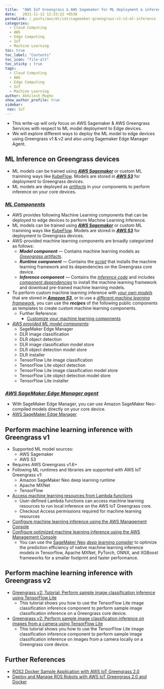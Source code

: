 ```yaml
---
title:  "AWS IoT Greengrass & AWS Sagemaker for ML deployment & inference on Edge devices"
date:   2021-11-12 12:33:22 +0530
permalink: /_posts/aws/ml/iot/sagemaker-greengrass-v1-v2-ml-inference
categories:
  - Cloud Computing
  - AWS
  - Edge Computing
  - IoT
  - Machine Learning
toc: true
toc_label: "Contents"
toc_icon: "file-alt"
toc_sticky : true
tags:
  - Cloud Computing
  - AWS
  - Edge Computing
  - IoT
  - Machine Learning
author: Akhilesh Moghe
show_author_profile: true
sidebar:
 nav: IoT
---
```


- This write-up will only focus on AWS Sagemaker & AWS Greengrass Services with respect to ML model deployment to Edge devices.
- We will explore different ways to deploy the ML model to edge devices using Greengrass v1 & v2 and also using Sagemaker Edge Manager Agent.

## ML Inference on Greengrass devices
- ML models can be trained using __*<u>AWS Sagemaker</u>*__ or custom ML trainining ways like [KubeFlow](https://www.kubeflow.org/). Models are stored in __*<u>AWS S3</u>*__ for deployment to Greengrass devices.
- ML models are deployed as *<u>artifacts</u>* in your components to perform inference on your core devices.

### *<u>ML Components</u>*
- AWS provides following Machine Learning components that can be deployed to edge devices to perform Machine Learning Inference.
- ML models can be trained using __*<u>AWS Sagemaker</u>*__ or custom ML trainining ways like [KubeFlow](https://www.kubeflow.org/). Models are stored in __*<u>AWS S3</u>*__ for deployment to Greengrass devices.
- AWS-provided machine learning components are broadly categorized as follows:
  - __*Model component*__ — Contains machine learning models as *<u>Greengrass artifacts</u>*.
  - __*Runtime component*__ — Contains the *<u>script</u>* that installs the machine learning framework and its dependencies on the Greengrass core device.
  - __*Inference component*__ — Contains the *<u>inference code</u>* and includes *<u>component dependencies</u>* to install the machine learning framework and download pre-trained machine learning models.
- To perform custom machine learning inference with *<u>your own models</u>* that are stored in __*<u>Amazon S3</u>*__, or to use a *<u>different machine learning framework</u>*, you can use the __*recipes*__ of the following public components as templates to create custom machine learning components.
  - Further Reference:
    - [Customize your machine learning components](https://docs.aws.amazon.com/greengrass/v2/developerguide/ml-customization.html)
- [*<u>AWS provided ML model components</u>*](https://docs.aws.amazon.com/greengrass/v2/developerguide/machine-learning-components.html):
  - SageMaker Edge Manager
  - DLR image classification
  - DLR object detection
  - DLR image classification model store
  - DLR object detection model store
  - DLR installer
  - TensorFlow Lite image classification
  - TensorFlow Lite object detection
  - TensorFlow Lite image classification model store
  - TensorFlow Lite object detection model store
  - TensorFlow Lite installer

### *<u>AWS SageMaker Edge Manager agent</u>*
- With SageMaker Edge Manager, you can use Amazon SageMaker Neo-compiled models directly on your core device.
- [AWS SageMaker Edge Manager](/_posts/aws/ml/sagemaker/edge)

## Perform machine learning inference with Greengrass v1
- Supported ML model sources:
  - AWS Sagemaker 
  - AWS S3
- Requires AWS Greengrass v1.6+
- Following ML runtimes and libraries are supported with AWS IoT Greengrass v1:
  - Amazon SageMaker Neo deep learning runtime
  - Apache MXNet
  - TensorFlow
- [Access machine learning resources from Lambda functions](https://docs.aws.amazon.com/greengrass/v1/developerguide/access-ml-resources.html)
  - User-defined Lambda functions can access machine learning resources to run local inference on the AWS IoT Greengrass core.
  - Checkout Access permissions required for machine learning resources
- [Configure machine learning inference using the AWS Management Console](https://docs.aws.amazon.com/greengrass/v1/developerguide/ml-console.html)
- [Configure optimized machine learning inference using the AWS Management Console](https://docs.aws.amazon.com/greengrass/v1/developerguide/ml-dlc-console.html)
  - You can use the [SageMaker Neo](/_posts/aws/ml/sagemaker/edge#aws-sagemaker-neo) *<u>deep learning compiler</u>* to optimize the prediction efficiency of native machine learning inference models in Tensorflow, Apache MXNet, PyTorch, ONNX, and XGBoost frameworks for a smaller footprint and faster performance.


## Perform machine learning inference with Greengrass v2
- [Greengrass v2: Tutorial: Perform sample image classification inference using TensorFlow Lite](https://docs.aws.amazon.com/greengrass/v2/developerguide/ml-tutorial-image-classification.html)
  - This tutorial shows you how to use the TensorFlow Lite image classification inference component to perform sample image classification inference on a Greengrass core device.
- [Greengrass v2: Perform sample image classification inference on images from a camera using TensorFlow Lite](https://docs.aws.amazon.com/greengrass/v2/developerguide/ml-tutorial-image-classification-camera.html)
  - This tutorial shows you how to use the TensorFlow Lite image classification inference component to perform sample image classification inference on images from a camera locally on a Greengrass core device.

## Further References
- [ROS2 Docker Sample Application with AWS IoT Greengrass 2.0](https://github.com/aws-samples/greengrass-v2-docker-ros-demo)
- [Deploy and Manage ROS Robots with AWS IoT Greengrass 2.0 and Docker](https://aws.amazon.com/blogs/robotics/deploy-and-manage-ros-robots-with-aws-iot-greengrass-2-0-and-docker/)



  
